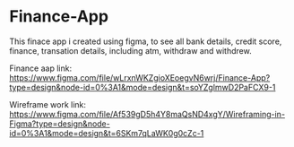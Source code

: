 # Finance-App
This finace app i created using figma, to see all bank details, credit score, finance, transation details, including atm, withdraw and withdrew. 

Finance aap link: https://www.figma.com/file/wLrxnWKZgioXEoegvN6wrj/Finance-App?type=design&node-id=0%3A1&mode=design&t=soYZglmwD2PaFCX9-1



Wireframe work link: https://www.figma.com/file/Af539gD5h4Y8maQsND4xgY/Wireframing-in-Figma?type=design&node-id=0%3A1&mode=design&t=6SKm7qLaWK0g0cZc-1
